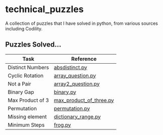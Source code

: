 # technical_puzzles
A collection of puzzles that I have solved in python, from various sources including Codility.

## Puzzles Solved...

|Task|Reference|
|-|-|
|Distinct Numbers|[absdistinct.py](/absdistinct.py)|
|Cyclic Rotation|[array_question.py](/array_question.py)|
|Not a Pair|[array2_question.py](/array2_question.py)|
|Binary Gap|[binary.py](/binary.py)|
|Max Product of 3|[max_product_of_three.py](/max_product_of_three.py)|
|Permutation|[permutation.py](/permutation.py)|
|Missing element|[dictionary_range.py](/permutation.py)
|Minimum Steps|[frog.py](/frog.py)
